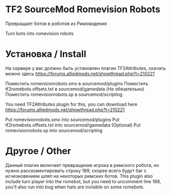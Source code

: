 # TF2 SourceMod Romevision Robots

Превращает ботов в роботов из Римовидения

Turn bots into romevision robots

# Установка / Install

На сервере у вас должно быть установлен плагин TF2Attributes, скачать можно здесь https://forums.alliedmods.net/showthread.php?t=210221

Поместить romevisionrobots.smx в sourcemod/plugins
Поместить tf2romebots.offsets.txt в sourcemod/gamedata
(Не обязательно) Поместить romevisionrobots.sp в sourcemod/scripting

You need TF2Attributes plugin for this, you can download here https://forums.alliedmods.net/showthread.php?t=210221

Put romevisionrobots.smx into sourcemod/plugins
Put tf2romebots.offsets.txt into sourcemod/gamedata
(Optional) Put romevisionrobots.sp into sourcemod/scripting

# Другое / Other

Данный плагин включает превращение игрока в римского робота, но нужно расскоментировать строку 189, скорее всего будут баг с исчезновением шляп на некоторых римских ботов.
This plugin also include turn player into the romebot, but you need to uncomment line 189, you'll also run into bug when hats are invisible on some romebots.
